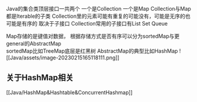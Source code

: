 Java的集合类顶层接口一共两个  一个是Collection  一个是Map
Collection与Map都是Iterable的子类
Collection里的元素可能有重复的可能没有，可能是无序的也可能是有序的  取决于子接口
Collection常用的子接口有List Set Queue

Map存储的是键值对数据， 根据存储方式是否有序可以分为sortedMap与更general的AbstractMap  
sortedMap比如TreeMap底层是红黑树
AbstractMap的典型比如HashMap
![[Java/assets/image-20230215165118111.png]]

## 关于HashMap相关
[[Java/HashMap&Hashtable&ConcurrentHashmap]]
